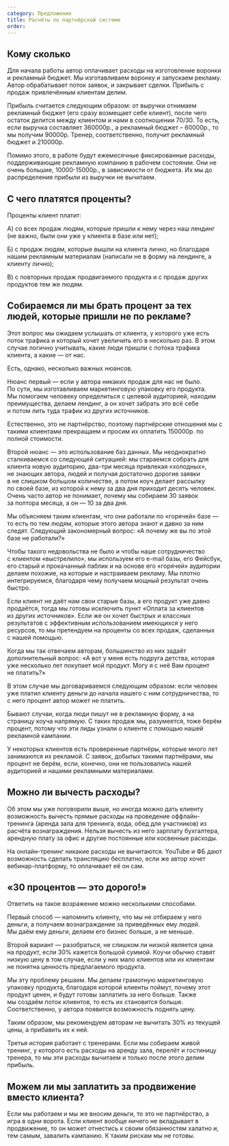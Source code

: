 ```yaml
---
category: Предложение
title: Расчёты по партнёрской системе
order: 
--- 
```


## Кому сколько

Для начала работы автор оплачивает расходы на изготовление воронки и рекламный бюджет. Мы изготавливаем воронку и запускаем рекламу. Автор обрабатывает поток заявок, и закрывает сделки. Прибыль с продаж привлечённым клиентам делим.

Прибыль считается следующим образом: от выручки отнимаем рекламный бюджет (его сразу возмещает себе клиент), после чего остаток делится между клиентом и нами в соотношении 70/30. То есть, если выручка составляет 360000р., а рекламный бюджет – 60000р., то мы получим 90000р. Тренер, соответственно, получит рекламный бюджет и 210000р. 

Помимо этого, в работе будут ежемесячные фиксированные расходы, поддерживающие рекламную компанию в рабочем состоянии. Они не очень большие, 10000-15000р., в зависимости от бюджета. Их мы до распределения прибыли из выручки не вычитаем.  

## С чего платятся проценты? 

Проценты клиент платит: 

А) со всех продаж людям, которые пришли к нему через наш лендинг (не важно, были они уже у клиента в базе или нет);

Б) с продаж людям, которые вышли на клиента лично, но благодаря нашим рекламным материалам (написали не в форму на лендинге, а клиенту лично);

В) с повторных продаж продвигаемого продукта и с продаж других продуктов тем же людям.

## Собираемся ли мы брать процент за тех людей, которые пришли не по рекламе? 

Этот вопрос мы ожидаем услышать от клиента, у которого уже есть поток трафика и который хочет увеличить его в несколько раз. В этом случае логично учитывать, какие люди пришли с потока трафика клиента, а какие — от нас. 

Есть, однако, несколько важных нюансов. 

Нюанс первый — если у автора никаких продаж для нас не было. По сути, мы изготавливаем маркетинговую упаковку его продукта. Мы помогаем человеку определиться с целевой аудиторией, находим преимущества, делаем лендинг, а он хочет забрать это всё себе и потом лить туда трафик из других источников. 

Естественно, это не партнёрство, поэтому партнёрские отношения мы с такими клиентами прекращаем и просим их оплатить 150000р. по полной стоимости. 

Второй нюанс — это использование баз данных. Мы неоднократно сталкиваемся со следующей ситуацией: мы стараемся собрать для клиента новую аудиторию, два-три месяца привлекая «холодных», не знающих автора, людей и получая достаточно дорогие заявки в не слишком большом количестве, а потом коуч делает рассылку по своей базе, из которой к нему за два дня приходит десять человек. Очень часто автор не понимает, почему мы собираем 30 заявок за полтора месяца, а он — 10 за два дня.

Мы объясняем таким клиентам, что они работали по «горячей» базе — то есть по тем людям, которые этого автора знают и давно за ним следят. Следующий закономерный вопрос: «А почему же вы по этой базе не работали?» 

Чтобы такого недовольства не было и чтобы наше сотрудничество с клиентом «выстрелило», мы используем его e-mail базы, его Фейсбук, его старый и прокачанный паблик и на основе его «горячей» аудитории делаем похожие, на которые и настраиваем рекламу. Мы плотно интегрируемся, благодаря чему получаем мощный результат очень быстро.

Если клиент не даёт нам свои старые базы, а его продукт уже давно продаётся, тогда мы готовы исключить пункт «Оплата за клиентов из других источников». Если же он хочет быстрых и классных результатов с эффективным использованием имеющихся у него ресурсов, то мы претендуем на проценты со всех продаж, сделанных с нашей помощью.

Когда мы так отвечаем авторам, большинство из них задаёт дополнительный вопрос: «А вот у меня есть подруга детства, которая уже несколько лет покупает мой продукт. Могу я с неё Вам процент не платить?» 

В этом случае мы договариваемся следующим образом: если человек уже платил клиенту деньги до начала нашего с ним сотрудничества, то с него процент автор может не платить. 

Бывают случаи, когда люди пишут не в рекламную форму, а на страницу коуча напрямую. С таких продаж мы, разумеется, тоже берём процент, потому что эти лиды узнали о клиенте с помощью нашей рекламной кампании. 

У некоторых клиентов есть проверенные партнёры, которые много лет занимаются их рекламой. С заявок, добытых такими партнёрами, мы процент не берём, если, конечно, они не пользовались нашей аудиторией и нашими рекламными материалами. 

## Можно ли вычесть расходы? 

Об этом мы уже поговорили выше, но иногда можно дать клиенту возможность вычесть  прямые расходы на проведение оффлайн-тренинга (аренда зала для тренинга, вода, обед для участников) из расчёта вознаграждения. Нельзя вычесть из него зарплату бухгалтера, арендную плату за офис и другие постоянные или косвенные расходы.

На онлайн-тренинг никакие расходы не вычитаются. YouTube и ФБ дают возможность сделать трансляцию бесплатно, если же автор хочет вебинар-платформу, то оплачивает её он сам. 

## «30 процентов — это дорого!»

Ответить на такое возражение можно несколькими способами.

Первый способ — напомнить клиенту, что мы не отбираем у него деньги, а получаем вознаграждение за приведённых ему людей. Мы даём ему деньги, делаем его бизнес больше, а не меньше.

Второй вариант — разобраться, не слишком ли низкой является цена на продукт, если 30% кажется большой суммой. Коучи обычно ставят низкую цену в том случае, если у них мало клиентов или их клиентам не понятна ценность предлагаемого продукта.

Мы эту проблему решаем. Мы делаем грамотную маркетинговую упаковку продукта, благодаря которой клиенты поймут, почему этот продукт ценен, и будут готовы заплатить за него больше. Также мы создаём поток клиентов, то есть их становится больше. Соответственно, у автора появится возможность поднять цену.

Таким образом, мы рекомендуем авторам не вычитать 30% из текущей цены, а прибавить их к ней.

Третья история работает с тренерами. Если мы собираем живой тренинг, у которого есть расходы на аренду зала, перелёт и гостиницу тренера, то мы эти расходы вычитаем и только после этого делим прибыль.

## Можем ли мы заплатить за продвижение вместо клиента? 

Если мы работаем и мы же вносим деньги, то это не партнёрство, а игра в одни ворота. Если клиент вообще ничего не вкладывает в продвижение, то он может отнестись к своим обязанностям халатно и, тем самым, завалить кампанию. К таким рискам мы не готовы. 